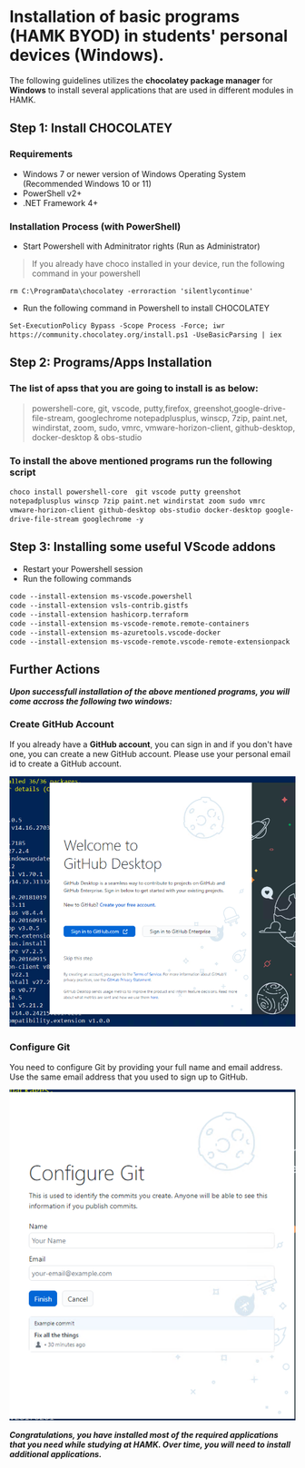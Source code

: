 # Installation of basic programs (HAMK BYOD) in students' personal devices (Windows). 

The following guidelines utilizes the **chocolatey package manager** for **Windows** to install several applications that are used in different modules in HAMK. 

## Step 1: Install CHOCOLATEY

### Requirements
* Windows 7 or newer version of Windows Operating System (Recommended Windows 10 or 11)
* PowerShell v2+
* .NET Framework 4+ 

### Installation Process (with PowerShell)
* Start Powershell with Adminitrator rights (Run as Administrator)
> If you already have choco installed in your device, run the following command in your powershell 
```
rm C:\ProgramData\chocolatey -erroraction 'silentlycontinue'
```
* Run the following command in Powershell to install CHOCOLATEY
```
Set-ExecutionPolicy Bypass -Scope Process -Force; iwr https://community.chocolatey.org/install.ps1 -UseBasicParsing | iex
```

## Step 2: Programs/Apps Installation
### The list of apss that you are going to install is as below: <br>
> powershell-core, git, vscode, putty,firefox, greenshot,google-drive-file-stream, googlechrome notepadplusplus, winscp, 7zip,  paint.net, windirstat, zoom, sudo, vmrc, vmware-horizon-client, github-desktop, docker-desktop & obs-studio
### To install the above mentioned programs run the following script
```
choco install powershell-core  git vscode putty greenshot notepadplusplus winscp 7zip paint.net windirstat zoom sudo vmrc vmware-horizon-client github-desktop obs-studio docker-desktop google-drive-file-stream googlechrome -y

```

## Step 3: Installing some useful VScode addons 
* Restart your Powershell session 
* Run the following commands 
```
code --install-extension ms-vscode.powershell
code --install-extension vsls-contrib.gistfs
code --install-extension hashicorp.terraform
code --install-extension ms-vscode-remote.remote-containers
code --install-extension ms-azuretools.vscode-docker
code --install-extension ms-vscode-remote.vscode-remote-extensionpack
```
## Further Actions
 ***Upon successfull installation of the above mentioned programs, you will come accross the following two windows:*** 

### Create GitHub Account
If you already have a **GitHub account**, you can sign in and if you don't have one, you can create a new GitHub account. Please use your personal email id to create a GitHub account. 

![Githhub account creation](/assets/githubaccount.png "Please click Create your free account or Sign in to GitHUb.com depending on your situation")

### Configure Git
You need to configure Git by providing your full name and email address. Use the same email address that you used to sign up to GitHub.

![Configure Git](/assets/configureGit.png "Please use your Full Name and email ")

***Congratulations, you have installed most of the required applications that you need while studying at HAMK. Over time, you will need to install additional applications.***